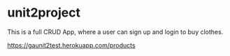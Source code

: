 # unit2project

This is a full CRUD App, where a user can sign up and login to buy clothes. 

https://gaunit2test.herokuapp.com/products

